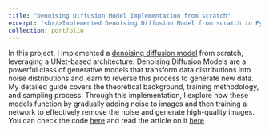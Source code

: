 ```yaml
---
title: "Denoising Diffusion Model Implementation from scratch"
excerpt: "<br/>Implemented Denoising Diffusion Model from scratch in PyTorch.<img src='../images/fdp.png'>"
collection: portfolio
---
```




In this project, I implemented a [denoising diffusion model](https://arxiv.org/pdf/2006.11239) from scratch, leveraging a UNet-based architecture. Denoising Diffusion Models are a powerful class of generative models that transform data distributions into noise distributions and learn to reverse this process to generate new data. My detailed guide covers the theoretical background, training methodology, and sampling process. Through this implementation, I explore how these models function by gradually adding noise to images and then training a network to effectively remove the noise and generate high-quality images. You can check the code [here](https://colab.research.google.com/drive/12tVSnn878CHD4zsdzIXiQmm1wKbN5Z6t?usp=sharing) and read the article on it [here](https://medium.com/@sjasmeet135/denoising-diffusion-model-implementation-from-scratch-b0a1fc6ef5d8)